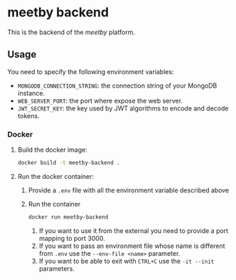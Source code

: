 # meetby backend

This is the backend of the *meetby* platform.

## Usage
You need to specify the following environment variables:
- `MONGODB_CONNECTION_STRING`: the connection string of your MongoDB instance.
- `WEB_SERVER_PORT`: the port where expose the web server.
- `JWT_SECRET_KEY`: the key used by JWT algorithms to encode and decode tokens.

### Docker
1. Build the docker image:
    ``` bash
    docker build -t meetby-backend .
    ```
2. Run the docker container:
    1. Provide a `.env` file with all the environment variable described above
    2. Run the container
        ``` bash
        docker run meetby-backend
        ```

        1. If you want to use it from the external you need to provide a port mapping to port 3000.
        2. If you want to pass an environment file whose name is different from `.env` use the `--env-file <name>` parameter.
        3. If you want to be able to exit with `CTRL+C` use the `-it --init` parameters.